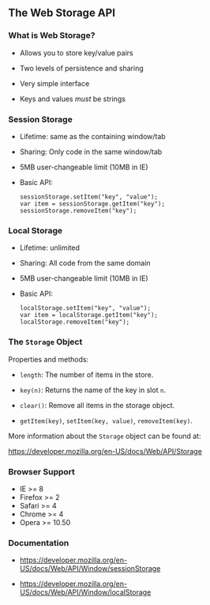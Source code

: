 ## The Web Storage API

### What is Web Storage?

  * Allows you to store key/value pairs

  * Two levels of persistence and sharing

  * Very simple interface

  * Keys and values *must* be strings

### Session Storage

  * Lifetime: same as the containing window/tab

  * Sharing: Only code in the same window/tab

  * 5MB user-changeable limit (10MB in IE)

  * Basic API:

    ~~~ {.javascript}
    sessionStorage.setItem("key", "value");
    var item = sessionStorage.getItem("key");
    sessionStorage.removeItem("key");
    ~~~

### Local Storage

  * Lifetime: unlimited

  * Sharing: All code from the same domain

  * 5MB user-changeable limit (10MB in IE)

  * Basic API:

    ~~~ {.javascript}
    localStorage.setItem("key", "value");
    var item = localStorage.getItem("key");
    localStorage.removeItem("key");
    ~~~

### The `Storage` Object

Properties and methods:

  * `length`: The number of items in the store.

  * `key(n)`: Returns the name of the key in slot `n`.

  * `clear()`: Remove all items in the storage object.

  * `getItem(key)`, `setItem(key, value)`, `removeItem(key)`.

<div class="notes">

More information about the `Storage` object can be found at:

<https://developer.mozilla.org/en-US/docs/Web/API/Storage>

</div>

### Browser Support

  - IE      >= 8
  - Firefox >= 2
  - Safari  >= 4
  - Chrome  >= 4
  - Opera   >= 10.50

### Documentation

  * <https://developer.mozilla.org/en-US/docs/Web/API/Window/sessionStorage>

  * <https://developer.mozilla.org/en-US/docs/Web/API/Window/localStorage>
